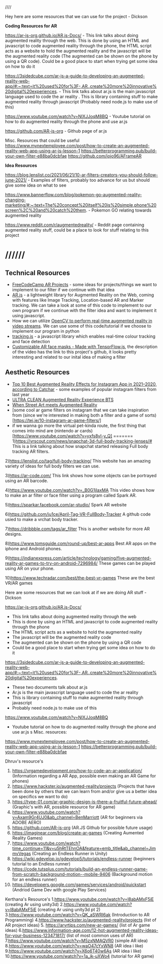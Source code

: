 
////

Hey here are some resources that we can use for the project - Dickson 

**Coding Resources for AR** 

https://ar-js-org.github.io/AR.js-Docs/ - This link talks about doing augmented reality through the web. This is done by using an HTML and javascript to code augmented reality through the phone, the HTML script acts as a website to hold the augmented reality and the javascript will be the augmented reality code (The augmented can be shown on the phone by using a QR code). Could be a good place to start when trying get some idea on how to do it

https://3sidedcube.com/ar-js-a-guide-to-developing-an-augmented-reality-web-app/#:~:text=it%20used%20for%3F-,AR.,create%20more%20innovative%20digital%20experiences. - This link talks about ar.js is the main javascript language used to code the ar reality . This is library containing stuff to make augmented reality through javascript (Probably need node.js to make use of this)

https://www.youtube.com/watch?v=NIXJJoqM8BQ - Youtube tutorial on how to do augmented reality through the phone and use ar.js

https://github.com/AR-js-org - Github page of ar.js

Misc. Resources that could be useful
https://www.mynextemployee.com/post/how-to-create-an-augmented-reality-web-app-using-ar-js-lesson-1
https://betterprogramming.pub/build-your-own-filter-e88ba0dcbfae
https://github.com/jojo96/AFrameAR

**Idea Resources**

https://blog.lenslist.co/2021/06/21/10-ar-filters-creators-you-should-follow-june-2021/ - Examples of filters, probably too advance for us but should give some idea on what to see

https://www.bannerflow.com/blog/pokemon-go-augmented-reality-changing-marketing/#:~:text=The%20concept%20itself%20is%20simple,phone%20screen%2C%20and%20catch%20them. - Pokemon GO relating towards augmented reality

https://www.reddit.com/r/augmentedreality/ - Reddit page containing augmented reality stuff, could be a place to look for stuff relating to this project 

//////
=======

## Technical Resources
- [FreeCodeCamp AR Projects](https://www.freecodecamp.org/news/tag/augmented-reality/) - some ideas for projects/things we want to implement to our filter if we continue with that idea
- [AR.js](https://github.com/AR-js-org/AR.js) - a lightweight library for Augmented Reality on the Web, coming with features like Image Tracking, Location-based AR and Marker tracking. We can take a look at some of this code to implement to our own program if we continue with the filter idea and want to implement it using javascript.
- How we can utilize [OpenCV  to perform real-time augmented reality in video streams](https://www.pyimagesearch.com/2021/01/11/opencv-video-augmented-reality/). We can use some of this code/tutorial if we choose to implement our program in python
- [tracking.js](https://github.com/eduardolundgren/tracking.js/) - a javascript library which enables real-time colour tracking and face detection
- [Customizable AR face masks - Made with TensorFlow.js](https://www.youtube.com/watch?v=TpiGFaHC_5U), the description of the video has the link to this project's github, it looks pretty interesting and related to our inital idea of making a filter

## Aesthetic Resources
- [Top 10 Best Augmented Reality Effects for Instagram App in 2021–2020, according to Catchar](https://medium.com/catchar/top-10-best-augmented-reality-effects-for-instagram-app-in-2020-according-to-catchar-89615f0b4d6f) - some examples of popular instagram filters from last year
- [ULTRA CLEAN Augmented Reality Experience BTS](https://www.behance.net/gallery/105069513/ULTRA-CLEAN-Augmented-Reality-Experience-BTS)
- [When Street Art meets Augmented Reality](https://haypopup.com/2015/09/03/when-street-art-meets-augmented-reality/)
- [some cool ar game filters on instagram that we can take inspiration from (since we're interested in making both a filter and a game of sorts)[https://tej.ie/10-instagram-ar-game-filters/]
- if we wanna go more the virtual pet-kinda route, the first thing that comes into mind are (nintendo ar cards)[https://www.youtube.com/watch?v=yxfs8vI-y_Q]
=======
1)https://vrscout.com/news/snapchat-3d-full-body-tracking-lenses/# 
 This is a link talking about how snapchat started releasing Full body tracking AR filters.

2)https://lenslist.co/tag/full-body-tracking/
 This website has an amazing variety of ideas for full body filters we can use.

3)https://ar-code.com/
 This link shows how some objects can be portrayed using an AR barcode.

4)https://www.youtube.com/watch?v=_B0G1jIaxMA
 This video shows how to make an ar filter or face filter using a program called Spark AR.

5)https://sparkar.facebook.com/ar-studio/
 Spark AR website

6)https://github.com/ju1ce/April-Tag-VR-FullBody-Tracker
 A github code usied to make a vrchat body tracker.

7)https://dribbble.com/tags/ar_filter
 This is another website for more AR designs.

8)https://www.tomsguide.com/round-up/best-ar-apps
 Best AR apps on the iphone and Android phones.

9)https://indianexpress.com/article/technology/gaming/five-augmented-reality-ar-games-to-try-on-android-7296984/
 These games can be played using AR on your phone.

10)https://www.techradar.com/best/the-best-vr-games
These are the best VR/AR games 

Here are some resources that we can look at if we are doing AR stuff - Dickson

https://ar-js-org.github.io/AR.js-Docs/
- This link talks about doing augmented reality through the web
- This is done by using an HTML and javascript to code augmented reality through the phone
- The HTML script acts as a website to hold the augmented reality
- The javascript will be the augmented reality code
- The augmented can be shown on the phone by using a QR code
- Could be a good place to start when trying get some idea on how to do it

https://3sidedcube.com/ar-js-a-guide-to-developing-an-augmented-reality-web-app/#:~:text=it%20used%20for%3F-,AR.,create%20more%20innovative%20digital%20experiences.
- These two documents talk about ar.js
- Ar.js is the main javascript language used to code the ar reality 
- This is library containing stuff to make augmented reality through javascript
- Probably need node.js to make use of this 

https://www.youtube.com/watch?v=NIXJJoqM8BQ
- Youtube tutorial on how to do augmented reality through the phone and use ar.js
s
Misc. resources:

https://www.mynextemployee.com/post/how-to-create-an-augmented-reality-web-app-using-ar-js-lesson-1
https://betterprogramming.pub/build-your-own-filter-e88ba0dcbfae

Dhruv's resource's

1. https://vrgamedevelopment.pro/how-to-code-an-ar-application/ (Information regarding a AR App, possible even making an AR Game for phones)
2. https://www.hackster.io/augmented-reality/projects (Projects that have been done by others that we can learn from and/or give us a better idea on specifics we want to do)
3. https://type-01.com/ar-graphic-design-is-there-a-fruitful-future-ahead/ (Graphic's with AR, possible resource for AR game)
4. https://www.youtube.com/watch?v=Axam9Gr4UJ0&ab_channel=BenMarriott  (AR for beginners via ADOBE AERO)
5. https://github.com/AR-js-org (AR.JS Github for possible future usage)
6. https://imaginear.com/blog/create-ar-games (Creating Aumented Reality Games)
7. https://www.youtube.com/watch?time_continue=11&v=u5hRtTEhnOA&feature=emb_title&ab_channel=JimmyVegas (Creating an Endless Runner in Unity)
8. https://wiki.gdevelop.io/gdevelop5/tutorials/endless-runner (beginners tutorial to an Endless runner)
9. https://code.tutsplus.com/tutorials/build-an-endless-runner-game-from-scratch-background-motion--mobile-9406 (Background motion for an endless runner)
10. https://developers.google.com/games/services/android/quickstart (Andriod Game Dev with google Play Services)


Kerthana's Resource's
1.https://www.youtube.com/watch?v=l8abAMxF5iE (creating Ar using unity3d)
2.https://www.youtube.com/watch?v=l8abAMxF5iE (creating Ar using unity3d pt 2)
3.https://www.youtube.com/watch?v=QK_aSWRI6ak (Introduction to AR Programming)
4.https://www.hackster.io/augmented-reality/projects (list of AR project ideas)
5. https://arvrtips.com/new-ar-games/ (list of Ar game ideas)
6.https://www.information-age.com/12-hot-augmented-reality-ideas-for-your-business-123471817/ (list of most common uses of AR)
7.https://www.youtube.com/watch?v=M5zxNMAQVR0 (simple AR idea)
8.https://www.youtube.com/watch?v=waO47cYxWN8 (AR idea i like)
9.https://www.youtube.com/watch?v=X6o6T40w6As (AR idea i like)
10.https://www.youtube.com/watch?v=1a_ik-uXWo4 (tutorial for AR game)


